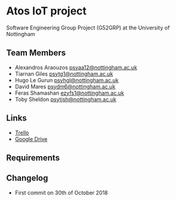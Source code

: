 # Atos IoT project
Software Engineering Group Project (G52GRP) at the University of Nottingham

## Team Members
- Alexandros Araouzos psyaa12@nottingham.ac.uk
- Tiarnan Giles psytg1@nottingham.ac.uk
- Hugo Le Gurun psyhgl@nottingham.ac.uk
- David Mares psydm6@nottingham.ac.uk
- Feras Shamashan ezyfs1@nottingham.ac.uk
- Toby Sheldon psytjsh@nottingham.ac.uk

## Links
- [Trello](https://trello.com/atosproject)
- [Google Drive](https://drive.google.com/drive/folders/1JSKF_r83GmpzqIC-DtAelJyRJ_dA3OGq?usp=sharing)

## Requirements

## Changelog
- First commit on 30th of October 2018
